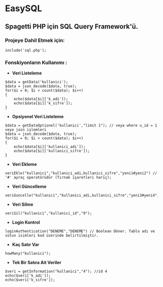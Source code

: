 # EasySQL
## Spagetti PHP için SQL Query Framework'ü.
### Projeye Dahil Etmek için:
```
include('sql.php');
```
### Fonskiyonların Kullanımı :
* **Veri Listeleme**
```
$data = getData('kullanici');
$data = json_decode($data, true);
for($i = 0; $i < count($data); $i++)
{
	echo($data[$i]['k_adi']);
	echo($data[$i]['k_sifre']);
}
```
* **Opsiyonel Veri Listeleme**
```
$data = getDataOptionel('kullanici',"limit 1"); // veya where u_id = 1 veya join işlemleri
$data = json_decode($data, true);
for($i = 0; $i < count($data); $i++)
{
	echo($data[$i]['kullanici_adi']);
	echo($data[$i]['kullanici_sifre']);
}
```
* **Veri Ekleme**
```
veriEkle("kullanici","kullanici_adi,kullanici_sifre","yeni1#yeni2") // '#' ayraç operatörüdür (Tırnak işaretleri hariç);
```
* **Veri Güncelleme**
```
veriGuncelle("kullanici","kullanici_adi,kullanici_sifre","yeni3#yeni4","kullanici_id","9");
```
* **Veri Silme**
```
veriSil("kullanici","kullanici_id","9");
```
* **Login Kontrol**
```
loginAuthentication("DENEME","DENEME") // Boolean Döner. Tablo adı ve sütun isimleri kod üzerinde belirtilmiştir.
```
* **Kaç Satır Var**
```
howMany("kullanici");
```
* **Tek Bir Satıra Ait Veriler**
```
$veri = getInformation("kullanici","4"); //id 4
echo($veri['k_adi']);
echo($veri['k_sifre']);
```
